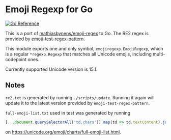 # Emoji Regexp for Go

[![Go Reference](https://pkg.go.dev/badge/github.com/zmwangx/emojiregexp.svg)](https://pkg.go.dev/github.com/zmwangx/emojiregexp)

This is a port of [mathiasbynens/emoji-regex](https://www.npmjs.com/package/emoji-regex) to Go. The RE2 regex is provided by [emoji-test-regex-pattern](https://www.npmjs.com/package/emoji-test-regex-pattern/).

This module exports one and only symbol, `emojiregexp.EmojiRegexp`, which is a regular `*regexp.Regexp` that matches all Unicode emojis, including multi-codepoint ones.

Currently supported Unicode version is 15.1.

## Notes

`re2.txt` is generated by running `./scripts/update`. Running it again will update it to the latest version provided by `emoji-test-regex-pattern`.

`full-emoji-list.txt` used in test was generated by running

```js
[...document.querySelectorAll('td.chars')].map(td => td.textContent).join('\n') + '\n'
```

on <https://unicode.org/emoji/charts/full-emoji-list.html>.
